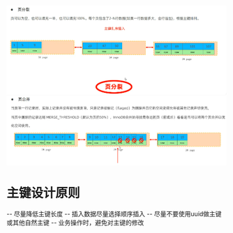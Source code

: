 ![alt text](beeb47b5-21df-4858-90b4-46990960e110.png)
![alt text](6a839e7a-2d66-4940-81b8-5d9236be3d8e.png)
# 主键设计原则
-- 尽量降低主键长度
-- 插入数据尽量选择顺序插入
-- 尽量不要使用uuid做主键或其他自然主键
-- 业务操作时，避免对主键的修改